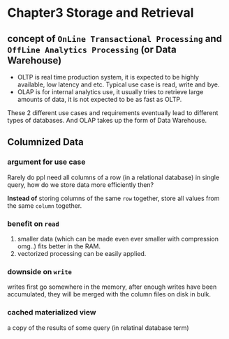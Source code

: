 # Chapter3 Storage and Retrieval

## concept of `OnLine Transactional Processing` and `OffLine Analytics Processing` (or Data Warehouse)
- OLTP is real time production system, it is expected to be highly available, low latency and etc. Typical use case is read, write and bye.
- OLAP is for internal analytics use, it usually tries to retrieve large amounts of data, it is not expected to be as fast as OLTP. 

These 2 different use cases and requirements eventually lead to different types of databases. And OLAP takes up the form of Data Warehouse.

## Columnized Data
### argument for use case 
Rarely do ppl need all columns of a row (in a relational database) in single query, how do we store data more efficiently then?

**Instead of** storing columns of the same `row` together, store all values from the same `column` together.

### benefit on `read`
1) smaller data (which can be made even ever smaller with compression omg..) fits better in the RAM.
2) vectorized processing can be easily applied.

### downside on `write`
writes first go somewhere in the memory, after enough writes have been accumulated, they will be merged with the column files on disk in bulk.

### cached materialized view
a copy of the results of some query (in relatinal database term)

